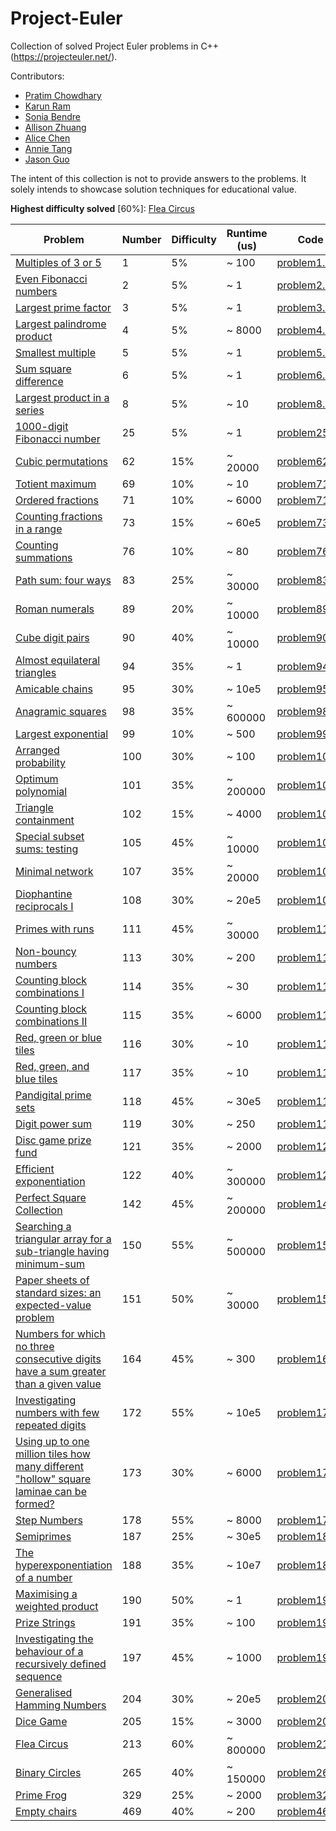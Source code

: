 # Project-Euler

Collection of solved Project Euler problems in C++ (https://projecteuler.net/).

Contributors:

- [Pratim Chowdhary](https://github.com/cpratim)
- [Karun Ram](https://github.com/KamiV2)
- [Sonia Bendre](https://github.com/SoniaBendre)
- [Allison Zhuang](https://github.com/allisonzhuang)
- [Alice Chen](https://github.com/azycn)
- [Annie Tang](https://github.com/annieetang)
- [Jason Guo](https://github.com/echefcy)

The intent of this collection is not to provide answers to the problems. It solely intends to showcase solution techniques for educational value.

**Highest difficulty solved** \[60%\]: [Flea Circus](https://projecteuler.net/problem=213)

| Problem                                                                                                    | Number | Difficulty | Runtime (us) | Code                                                                                     |
|------------------------------------------------------------------------------------------------------------|--------|------------|--------------|------------------------------------------------------------------------------------------|
| [Multiples of 3 or 5](https://projecteuler.net/problem=1)                                                  | 1      | 5%         | ~ 100        | [problem1.h](https://github.com/cpratim/Project-Euler/blob/main/problems/problem1.h)     |
| [Even Fibonacci numbers](https://projecteuler.net/problem=2)                                               | 2      | 5%         | ~ 1          | [problem2.h](https://github.com/cpratim/Project-Euler/blob/main/problems/problem2.h)     |
| [Largest prime factor](https://projecteuler.net/problem=3)                                                 | 3      | 5%         | ~ 1          | [problem3.h](https://github.com/cpratim/Project-Euler/blob/main/problems/problem3.h)     |
| [Largest palindrome product](https://projecteuler.net/problem=4)                                           | 4      | 5%         | ~ 8000       | [problem4.h](https://github.com/cpratim/Project-Euler/blob/main/problems/problem4.h)     |
| [Smallest multiple](https://projecteuler.net/problem=5)                                                    | 5      | 5%         | ~ 1          | [problem5.h](https://github.com/cpratim/Project-Euler/blob/main/problems/problem5.h)     |
| [Sum square difference](https://projecteuler.net/problem=6)                                                | 6      | 5%         | ~ 1          | [problem6.h](https://github.com/cpratim/Project-Euler/blob/main/problems/problem6.h)     |
| [Largest product in a series](https://projecteuler.net/problem=8)                                          | 8      | 5%         | ~ 10         | [problem8.h](https://github.com/cpratim/Project-Euler/blob/main/problems/problem8.h)     |
| [1000-digit Fibonacci number](https://projecteuler.net/problem=25)                                         | 25     | 5%         | ~ 1          | [problem25.h](https://github.com/cpratim/Project-Euler/blob/main/problems/problem25.h)   |
| [Cubic permutations](https://projecteuler.net/problem=62)                                                  | 62     | 15%        | ~ 20000      | [problem62.h](https://github.com/cpratim/Project-Euler/blob/main/problems/problem62.h)   |
| [Totient maximum](https://projecteuler.net/problem=69)                                                     | 69     | 10%        | ~ 10         | [problem71.h](https://github.com/cpratim/Project-Euler/blob/main/problems/problem69.h)   |
| [Ordered fractions](https://projecteuler.net/problem=71)                                                   | 71     | 10%        | ~ 6000       | [problem71.h](https://github.com/cpratim/Project-Euler/blob/main/problems/problem71.h)   |
| [Counting fractions in a range](https://projecteuler.net/problem=73)                                       | 73     | 15%        | ~ 60e5       | [problem73.h](https://github.com/cpratim/Project-Euler/blob/main/problems/problem73.h)   |
| [Counting summations](https://projecteuler.net/problem=76)                                                 | 76     | 10%        | ~ 80         | [problem76.h](https://github.com/cpratim/Project-Euler/blob/main/problems/problem76.h)   |
| [Path sum: four ways](https://projecteuler.net/problem=83)                                                 | 83     | 25%        | ~ 30000      | [problem83.h](https://github.com/cpratim/Project-Euler/blob/main/problems/problem83.h)   |
| [Roman numerals](https://projecteuler.net/problem=89)                                                      | 89     | 20%        | ~ 10000      | [problem89.h](https://github.com/cpratim/Project-Euler/blob/main/problems/problem89.h)   |
| [Cube digit pairs](https://projecteuler.net/problem=90)                                                    | 90     | 40%        | ~ 10000      | [problem90.h](https://github.com/cpratim/Project-Euler/blob/main/problems/problem90.h)   |
| [Almost equilateral triangles](https://projecteuler.net/problem=94)                                        | 94     | 35%        | ~ 1          | [problem94.h](https://github.com/cpratim/Project-Euler/blob/main/problems/problem94.h)   |
| [Amicable chains](https://projecteuler.net/problem=95)                                                     | 95     | 30%        | ~ 10e5       | [problem95.h](https://github.com/cpratim/Project-Euler/blob/main/problems/problem95.h)   |
| [Anagramic squares](https://projecteuler.net/problem=98)                                                   | 98     | 35%        | ~ 600000     | [problem98.h](https://github.com/cpratim/Project-Euler/blob/main/problems/problem98.h)   |
| [Largest exponential](https://projecteuler.net/problem=99)                                                 | 99     | 10%        | ~ 500        | [problem99.h](https://github.com/cpratim/Project-Euler/blob/main/problems/problem99.h)   |
| [Arranged probability](https://projecteuler.net/problem=100)                                               | 100    | 30%        | ~ 100        | [problem101.h](https://github.com/cpratim/Project-Euler/blob/main/problems/problem100.h) |
| [Optimum polynomial](https://projecteuler.net/problem=101)                                                 | 101    | 35%        | ~ 200000     | [problem101.h](https://github.com/cpratim/Project-Euler/blob/main/problems/problem101.h) |
| [Triangle containment](https://projecteuler.net/problem=102)                                               | 102    | 15%        | ~ 4000       | [problem102.h](https://github.com/cpratim/Project-Euler/blob/main/problems/problem102.h) |
| [Special subset sums: testing](https://projecteuler.net/problem=105)                                       | 105    | 45%        | ~ 10000      | [problem105.h](https://github.com/cpratim/Project-Euler/blob/main/problems/problem105.h) |
| [Minimal network](https://projecteuler.net/problem=107)                                                    | 107    | 35%        | ~ 20000      | [problem107.h](https://github.com/cpratim/Project-Euler/blob/main/problems/problem107.h) |
| [Diophantine reciprocals I](https://projecteuler.net/problem=108)                                          | 108    | 30%        | ~ 20e5       | [problem108.h](https://github.com/cpratim/Project-Euler/blob/main/problems/problem108.h) |
| [Primes with runs](https://projecteuler.net/problem=111)                                                   | 111    | 45%        | ~ 30000      | [problem111.h](https://github.com/cpratim/Project-Euler/blob/main/problems/problem111.h) |
| [Non-bouncy numbers](https://projecteuler.net/problem=113)                                                 | 113    | 30%        | ~ 200        | [problem113.h](https://github.com/cpratim/Project-Euler/blob/main/problems/problem113.h) |
| [Counting block combinations I](https://projecteuler.net/problem=114)                                      | 114    | 35%        | ~ 30         | [problem114.h](https://github.com/cpratim/Project-Euler/blob/main/problems/problem114.h) |
| [Counting block combinations II](https://projecteuler.net/problem=115)                                     | 115    | 35%        | ~ 6000       | [problem115.h](https://github.com/cpratim/Project-Euler/blob/main/problems/problem115.h) |
| [Red, green or blue tiles](https://projecteuler.net/problem=116)                                           | 116    | 30%        | ~ 10         | [problem116.h](https://github.com/cpratim/Project-Euler/blob/main/problems/problem116.h) |
| [Red, green, and blue tiles](https://projecteuler.net/problem=117)                                         | 117    | 35%        | ~ 10         | [problem117.h](https://github.com/cpratim/Project-Euler/blob/main/problems/problem117.h) |
| [Pandigital prime sets](https://projecteuler.net/problem=118)                                              | 118    | 45%        | ~ 30e5       | [problem118.h](https://github.com/cpratim/Project-Euler/blob/main/problems/problem118.h) |
| [Digit power sum](https://projecteuler.net/problem=119)                                                    | 119    | 30%        | ~ 250        | [problem119.h](https://github.com/cpratim/Project-Euler/blob/main/problems/problem119.h) |
| [Disc game prize fund](https://projecteuler.net/problem=121)                                               | 121    | 35%        | ~ 2000       | [problem121.h](https://github.com/cpratim/Project-Euler/blob/main/problems/problem121.h) |
| [Efficient exponentiation](https://projecteuler.net/problem=122)                                           | 122    | 40%        | ~ 300000     | [problem122.h](https://github.com/cpratim/Project-Euler/blob/main/problems/problem122.h) |
| [Perfect Square Collection](https://projecteuler.net/problem=142)                                          | 142    | 45%        | ~ 200000     | [problem142.h](https://github.com/cpratim/Project-Euler/blob/main/problems/problem142.h) |
| [Searching a triangular array for a sub-triangle having minimum-sum](https://projecteuler.net/problem=150) | 150    | 55%        | ~ 500000     | [problem150.h](https://github.com/cpratim/Project-Euler/blob/main/problems/problem150.h) |
| [Paper sheets of standard sizes: an expected-value problem](https://projecteuler.net/problem=151)          | 151    | 50%        | ~ 30000      | [problem151.h](https://github.com/cpratim/Project-Euler/blob/main/problems/problem151.h) |
| [Numbers for which no three consecutive digits have a sum greater than a given value](https://projecteuler.net/problem=164) | 164    | 45%        | ~ 300        | [problem164.h](https://github.com/cpratim/Project-Euler/blob/main/problems/problem164.h) |
| [Investigating numbers with few repeated digits](https://projecteuler.net/problem=172)                     | 172    | 55%        | ~ 10e5       | [problem172.h](https://github.com/cpratim/Project-Euler/blob/main/problems/problem172.h) |
| [Using up to one million tiles how many different "hollow" square laminae can be formed?](https://projecteuler.net/problem=173) | 173    | 30%        | ~ 6000    | [problem173.h](https://github.com/cpratim/Project-Euler/blob/main/problems/problem173.h) |
| [Step Numbers](https://projecteuler.net/problem=178)                                                       | 178    | 55%        | ~ 8000       | [problem178.h](https://github.com/cpratim/Project-Euler/blob/main/problems/problem178.h) |
| [Semiprimes](https://projecteuler.net/problem=187)                                                         | 187    | 25%        | ~ 30e5       | [problem187.h](https://github.com/cpratim/Project-Euler/blob/main/problems/problem187.h) |
| [The hyperexponentiation of a number](https://projecteuler.net/problem=188)                                | 188    | 35%        | ~ 10e7       | [problem188.h](https://github.com/cpratim/Project-Euler/blob/main/problems/problem188.h) |
| [Maximising a weighted product](https://projecteuler.net/problem=190)                                      | 190    | 50%        | ~ 1          | [problem190.h](https://github.com/cpratim/Project-Euler/blob/main/problems/problem190.h) |
| [Prize Strings](https://projecteuler.net/problem=191)                                                      | 191    | 35%        | ~ 100        | [problem191.h](https://github.com/cpratim/Project-Euler/blob/main/problems/problem191.h) |
| [Investigating the behaviour of a recursively defined sequence](https://projecteuler.net/problem=197)      | 197    | 45%        | ~ 1000       | [problem197.h](https://github.com/cpratim/Project-Euler/blob/main/problems/problem197.h) |
| [Generalised Hamming Numbers](https://projecteuler.net/problem=204)                                        | 204    | 30%        | ~ 20e5       | [problem204.h](https://github.com/cpratim/Project-Euler/blob/main/problems/problem204.h) |
| [Dice Game](https://projecteuler.net/problem=205)                                                          | 205    | 15%        | ~ 3000       | [problem205.h](https://github.com/cpratim/Project-Euler/blob/main/problems/problem205.h) |
| [Flea Circus](https://projecteuler.net/problem=213)                                                        | 213    | 60%        | ~ 800000     | [problem213.h](https://github.com/cpratim/Project-Euler/blob/main/problems/problem213.h) |
| [Binary Circles](https://projecteuler.net/problem=265)                                                     | 265    | 40%        | ~ 150000       | [problem265.h](https://github.com/cpratim/Project-Euler/blob/main/problems/problem265.h) |
| [Prime Frog](https://projecteuler.net/problem=329)                                                         | 329    | 25%        | ~ 2000       | [problem329.h](https://github.com/cpratim/Project-Euler/blob/main/problems/problem329.h) |
| [Empty chairs](https://projecteuler.net/problem=469)                                                       | 469    | 40%        | ~ 200        | [problem469.h](https://github.com/cpratim/Project-Euler/blob/main/problems/problem469.h) |
